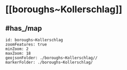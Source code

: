 # [[boroughs~Kollerschlag]] 


## #has_/map  



```leaflet
id: boroughs~Kollerschlag
zoomFeatures: true 
minZoom: 2 
maxZoom: 18
geojsonFolder: ./boroughs~Kollerschlag//
markerFolder: ./boroughs~Kollerschlag/
```

